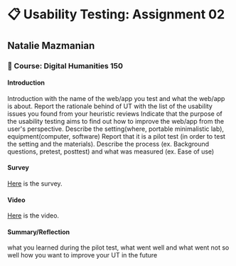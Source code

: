 # :clipboard: Usability Testing: Assignment 02
## Natalie Mazmanian 
### :book: Course: Digital Humanities 150 

#### Introduction
 
Introduction with the name of the web/app you test and what the web/app is about. 
Report the rationale behind of UT with the list of the usability issues you found from your heuristic reviews
Indicate that the purpose of the usability testing aims to find out how to improve the web/app from the user's perspective.
Describe the setting(where, portable minimalistic lab), equipment(computer, software)
Report that it is a pilot test (in order to test the setting and the materials).
Describe the process (ex. Background questions, pretest, posttest) and what was measured (ex. Ease of use)



#### Survey
[Here](https://forms.gle/eFA5qHeDPxuhAbCi9) is the survey.


#### Video
[Here](https://drive.google.com/file/d/1KybfOrHu-h8C834yPVbX4ciFClZckZJ-/view?usp=sharing) is the video.

#### Summary/Reflection

what you learned during the pilot test, 
what went well and what went not so well 
how you want to improve your UT in the future

